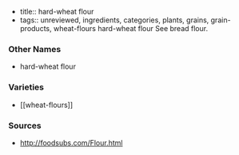 - title:: hard-wheat flour
- tags:: unreviewed, ingredients, categories, plants, grains, grain-products, wheat-flours
hard-wheat flour See bread flour.

### Other Names

* hard-wheat flour

### Varieties

* [[wheat-flours]]

### Sources
* http://foodsubs.com/Flour.html
